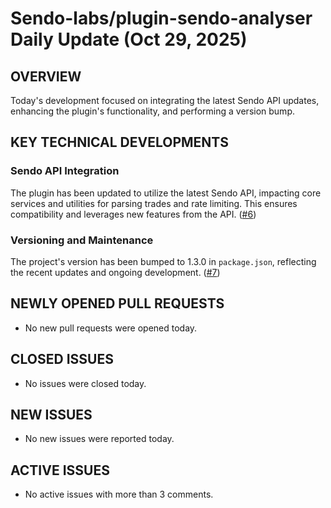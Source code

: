 # Sendo-labs/plugin-sendo-analyser Daily Update (Oct 29, 2025)
## OVERVIEW 
Today's development focused on integrating the latest Sendo API updates, enhancing the plugin's functionality, and performing a version bump.

## KEY TECHNICAL DEVELOPMENTS

### Sendo API Integration
The plugin has been updated to utilize the latest Sendo API, impacting core services and utilities for parsing trades and rate limiting. This ensures compatibility and leverages new features from the API. ([#6](https://github.com/Sendo-labs/plugin-sendo-analyser/pull/6))

### Versioning and Maintenance
The project's version has been bumped to 1.3.0 in `package.json`, reflecting the recent updates and ongoing development. ([#7](https://github.com/Sendo-labs/plugin-sendo-analyser/pull/7))

## NEWLY OPENED PULL REQUESTS
- No new pull requests were opened today.

## CLOSED ISSUES
- No issues were closed today.

## NEW ISSUES
- No new issues were reported today.

## ACTIVE ISSUES
- No active issues with more than 3 comments.